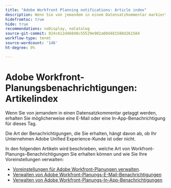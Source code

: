 ```yaml
---
title: "Adobe Workfront Planning notifications: Article index"
description: Wenn Sie von jemandem in einem Datensatzkommentar markiert werden, erhalten Sie möglicherweise E-Mail- oder In-App-Benachrichtigungen zu diesem Tag. Die Art der Benachrichtigungen, die Sie erhalten, hängt davon ab, ob Ihr Unternehmen Adobe Unified Experience-Kunde ist oder nicht. In den folgenden Artikeln wird beschrieben, welche Art von Workfront-Planungs-Benachrichtigungen Sie erhalten können und wie Sie Ihre Voreinstellungen verwalten.
hidefromtoc: true
hide: true
recommendations: noDisplay, noCatalog
source-git-commit: 024c612d46848c55529e902a00d481588d261584
workflow-type: tm+mt
source-wordcount: '146'
ht-degree: 0%

---
```



# Adobe Workfront-Planungsbenachrichtigungen: Artikelindex

<!--add this to major TOC and Planning article index-->

Wenn Sie von jemandem in einen Datensatzkommentar getaggt werden, erhalten Sie möglicherweise eine E-Mail oder eine In-App-Benachrichtigung für dieses Tag.

Die Art der Benachrichtigungen, die Sie erhalten, hängt davon ab, ob Ihr Unternehmen Adobe Unified Experience-Kunde ist oder nicht.

In den folgenden Artikeln wird beschrieben, welche Art von Workfront-Planungs-Benachrichtigungen Sie erhalten können und wie Sie Ihre Voreinstellungen verwalten:

* [Voreinstellungen für Adobe Workfront-Planungen verwalten](/help/quicksilver/maestro/notifications/manage-notification-preferences.md).
* [Verwalten von Adobe Workfront-Planungs-E-Mail-Benachrichtigungen](/help/quicksilver/maestro/notifications/manage-planning-email-notifications.md)
* [Verwalten von Adobe Workfront-Planungs-In-App-Benachrichtigungen](/help/quicksilver/maestro/notifications/manage-planning-in-app-notifications.md)